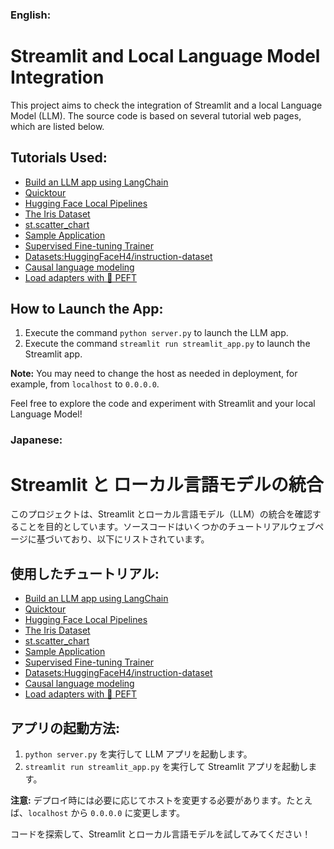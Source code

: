 ### English:

# Streamlit and Local Language Model Integration

This project aims to check the integration of Streamlit and a local Language Model (LLM). The source code is based on several tutorial web pages, which are listed below.

## Tutorials Used:
- [Build an LLM app using LangChain](https://docs.streamlit.io/develop/tutorials/llms/llm-quickstart)
- [Quicktour](https://huggingface.co/docs/peft/en/quicktour)
- [Hugging Face Local Pipelines](https://python.langchain.com/docs/integrations/llms/huggingface_pipelines/)
- [The Iris Dataset](https://scikit-learn.org/stable/auto_examples/datasets/plot_iris_dataset.html)
- [st.scatter_chart](https://docs.streamlit.io/develop/api-reference/charts/st.scatter_chart)
- [Sample Application](https://python.langchain.com/docs/langserve/#sample-application)
- [Supervised Fine-tuning Trainer](https://huggingface.co/docs/trl/en/sft_trainer)
- [Datasets:HuggingFaceH4/instruction-dataset](https://huggingface.co/datasets/HuggingFaceH4/instruction-dataset)
- [Causal language modeling](https://huggingface.co/docs/transformers/en/tasks/language_modeling)
- [Load adapters with 🤗 PEFT](https://huggingface.co/docs/transformers/en/peft)

## How to Launch the App:
1. Execute the command `python server.py` to launch the LLM app.
2. Execute the command `streamlit run streamlit_app.py` to launch the Streamlit app.

**Note:** You may need to change the host as needed in deployment, for example, from `localhost` to `0.0.0.0`.

Feel free to explore the code and experiment with Streamlit and your local Language Model!

### Japanese:

# Streamlit と ローカル言語モデルの統合

このプロジェクトは、Streamlit とローカル言語モデル（LLM）の統合を確認することを目的としています。ソースコードはいくつかのチュートリアルウェブページに基づいており、以下にリストされています。

## 使用したチュートリアル:
- [Build an LLM app using LangChain](https://docs.streamlit.io/develop/tutorials/llms/llm-quickstart)
- [Quicktour](https://huggingface.co/docs/peft/en/quicktour)
- [Hugging Face Local Pipelines](https://python.langchain.com/docs/integrations/llms/huggingface_pipelines/)
- [The Iris Dataset](https://scikit-learn.org/stable/auto_examples/datasets/plot_iris_dataset.html)
- [st.scatter_chart](https://docs.streamlit.io/develop/api-reference/charts/st.scatter_chart)
- [Sample Application](https://python.langchain.com/docs/langserve/#sample-application)
- [Supervised Fine-tuning Trainer](https://huggingface.co/docs/trl/en/sft_trainer)
- [Datasets:HuggingFaceH4/instruction-dataset](https://huggingface.co/datasets/HuggingFaceH4/instruction-dataset)
- [Causal language modeling](https://huggingface.co/docs/transformers/en/tasks/language_modeling)
- [Load adapters with 🤗 PEFT](https://huggingface.co/docs/transformers/en/peft)

## アプリの起動方法:
1. `python server.py` を実行して LLM アプリを起動します。
2. `streamlit run streamlit_app.py` を実行して Streamlit アプリを起動します。

**注意:** デプロイ時には必要に応じてホストを変更する必要があります。たとえば、`localhost` から `0.0.0.0` に変更します。

コードを探索して、Streamlit とローカル言語モデルを試してみてください！